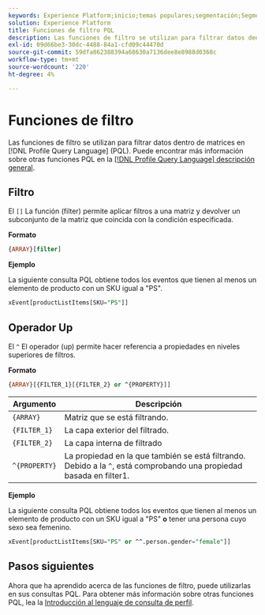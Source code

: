 ```yaml
---
keywords: Experience Platform;inicio;temas populares;segmentación;Segmentación;Servicio de segmentación;pql;PQL;Lenguaje de consulta de perfil;funciones de filtrado;filter;
solution: Experience Platform
title: Funciones de filtro PQL
description: Las funciones de filtro se utilizan para filtrar datos dentro de matrices en el lenguaje de consulta de perfil (PQL).
exl-id: 09d66be3-30dc-4488-84a1-cfd09c44470d
source-git-commit: 59dfa862388394a68630a7136dee8e8988d0368c
workflow-type: tm+mt
source-wordcount: '220'
ht-degree: 4%

---
```


# Funciones de filtro

Las funciones de filtro se utilizan para filtrar datos dentro de matrices en [!DNL Profile Query Language] (PQL). Puede encontrar más información sobre otras funciones PQL en la [[!DNL Profile Query Language] descripción general](./overview.md).

## Filtro

El `[]` La función (filter) permite aplicar filtros a una matriz y devolver un subconjunto de la matriz que coincida con la condición especificada.

**Formato**

```sql
{ARRAY}[filter]
```

**Ejemplo**

La siguiente consulta PQL obtiene todos los eventos que tienen al menos un elemento de producto con un SKU igual a &quot;PS&quot;.

```sql
xEvent[productListItems[SKU="PS"]]
```

## Operador Up

El `^` El operador (up) permite hacer referencia a propiedades en niveles superiores de filtros.

**Formato**

```sql
{ARRAY}[{FILTER_1}[{FILTER_2} or ^{PROPERTY}]]
```

| Argumento | Descripción |
| -------- | ----------- |
| `{ARRAY}` | Matriz que se está filtrando. |
| `{FILTER_1}` | La capa exterior del filtrado. |
| `{FILTER_2}` | La capa interna de filtrado |
| `^{PROPERTY}` | La propiedad en la que también se está filtrando. Debido a la `^`, está comprobando una propiedad basada en filter1. |

**Ejemplo**

La siguiente consulta PQL obtiene todos los eventos que tienen al menos un elemento de producto con un SKU igual a &quot;PS&quot; **o** tener una persona cuyo sexo sea femenino.

```sql
xEvent[productListItems[SKU="PS" or ^^.person.gender="female"]]
```

## Pasos siguientes

Ahora que ha aprendido acerca de las funciones de filtro, puede utilizarlas en sus consultas PQL. Para obtener más información sobre otras funciones PQL, lea la [Introducción al lenguaje de consulta de perfil](./overview.md).
